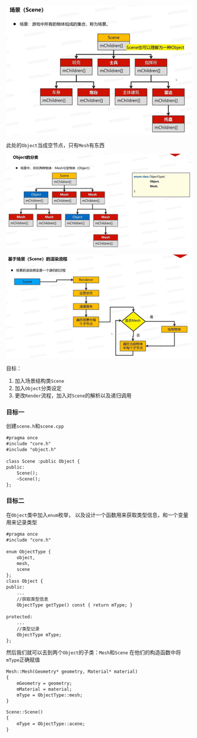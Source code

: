 ![输入图片说明](/imgs/2024-12-01/O3tfHwFNgKCS621u.png)

此处的`Object`当成空节点，只有`Mesh`有东西

![输入图片说明](/imgs/2024-12-01/6TQ68Nl78xMyeSKS.png)

![输入图片说明](/imgs/2024-12-01/IOYuiiqn5fpiZMvB.png)

目标：
1. 加入场景结构类`Scene`
2. 加入`Object`分类设定
3. 更改`Render`流程，加入对`Scene`的解析以及递归调用

### 目标一
创建`scene.h`和`scene.cpp`
```
#pragma once
#include "core.h"
#include "object.h"

class Scene :public Object {
public:
	Scene();
	~Scene();
};
```

### 目标二
在`Object`类中加入`enum`枚举，
以及设计一个函数用来获取类型信息，和一个变量用来记录类型
```
#pragma once
#include "core.h"

enum ObjectType {
	object,
	mesh,
	scene
};
class Object {
public:
	...
	//获取类型信息
	ObjectType getType() const { return mType; }

protected:
	...
	//类型记录
	ObjectType mType;
};
```
然后我们就可以去到两个`Object`的子类：`Mesh`和`Scene`
在他们的构造函数中将`mType`正确赋值
```
Mesh::Mesh(Geometry* geometry, Material* material)
{
	mGeometry = geometry;
	mMaterial = material;
	mType = ObjectType::mesh;
}
```
```
Scene::Scene()
{
	mType = ObjectType::acene;
}
```
<!--stackedit_data:
eyJoaXN0b3J5IjpbMTUwMDUzMTYyNiwxNzA2MjM0NzE2LC0xMD
g3NjQzODI3LC0xODQ1OTc3Mzg1LDIyMjc4NDgyOCwtMTc0NzIy
MzAwNF19
-->